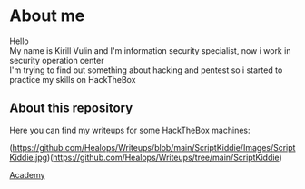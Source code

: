 About me
===
Hello  
My name is Kirill Vulin and I'm information security specialist, now i work in security operation center  
I'm trying to find out something about hacking and pentest so i started to practice my skills on HackTheBox

About this repository
---
Here you can find my writeups for some HackTheBox machines:

(https://github.com/Healops/Writeups/blob/main/ScriptKiddie/Images/ScriptKiddie.jpg)(https://github.com/Healops/Writeups/tree/main/ScriptKiddie)

[Academy](https://github.com/Healops/Writeups/tree/main/Academy)
